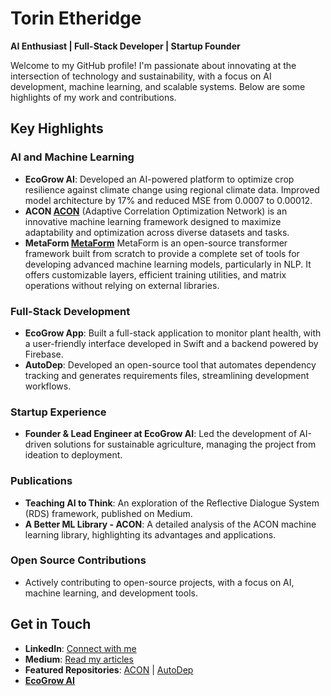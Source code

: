 # Torin Etheridge

**AI Enthusiast | Full-Stack Developer | Startup Founder**

Welcome to my GitHub profile! I'm passionate about innovating at the intersection of technology and sustainability, with a focus on AI development, machine learning, and scalable systems. Below are some highlights of my work and contributions.

## Key Highlights

### AI and Machine Learning
- **EcoGrow AI**: Developed an AI-powered platform to optimize crop resilience against climate change using regional climate data. Improved model architecture by 17% and reduced MSE from 0.0007 to 0.00012.
- **ACON [ACON](https://github.com/torinriley/Adaptive-Correlation-Optimization-Network-ACON.git)**  (Adaptive Correlation Optimization Network) is an innovative machine learning framework designed to maximize adaptability and optimization across diverse datasets and tasks.
- **MetaForm [MetaForm](https://github.com/torinriley/MetaForm.git)**  MetaForm is an open-source transformer framework built from scratch to provide a complete set of tools for developing advanced machine learning models, particularly in NLP. It offers customizable layers, efficient training utilities, and matrix operations without relying on external libraries.
### Full-Stack Development
- **EcoGrow App**: Built a full-stack application to monitor plant health, with a user-friendly interface developed in Swift and a backend powered by Firebase.
- **AutoDep**: Developed an open-source tool that automates dependency tracking and generates requirements files, streamlining development workflows.

### Startup Experience
- **Founder & Lead Engineer at EcoGrow AI**: Led the development of AI-driven solutions for sustainable agriculture, managing the project from ideation to deployment.

### Publications
- **Teaching AI to Think**: An exploration of the Reflective Dialogue System (RDS) framework, published on Medium.
- **A Better ML Library - ACON**: A detailed analysis of the ACON machine learning library, highlighting its advantages and applications.

### Open Source Contributions
- Actively contributing to open-source projects, with a focus on AI, machine learning, and development tools.

## Get in Touch

- **LinkedIn**: [Connect with me](https://www.linkedin.com/in/torin-etheridge-921694299/)
- **Medium**: [Read my articles](https://medium.com/@torinriley220)
- **Featured Repositories**: [ACON](https://github.com/torinriley/Adaptive-Correlation-Optimization-Network-ACON/tree/main/acon) | [AutoDep](https://github.com/torinriley/autodep)
- [**EcoGrow AI**](https://www.ecogrowai.com)
